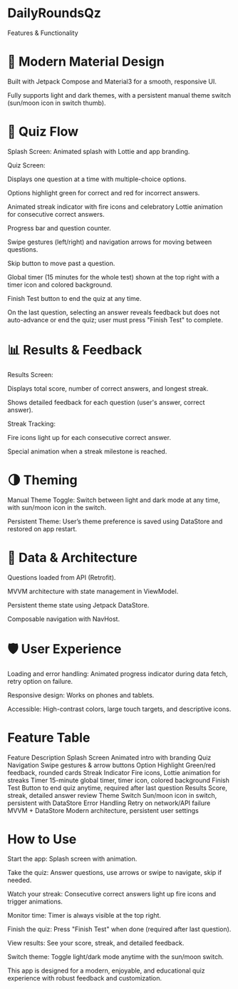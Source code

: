 # DailyRoundsQz
Features & Functionality
# 🎨 Modern Material Design
Built with Jetpack Compose and Material3 for a smooth, responsive UI.

Fully supports light and dark themes, with a persistent manual theme switch (sun/moon icon in switch thumb).

# 🚀 Quiz Flow
Splash Screen: Animated splash with Lottie and app branding.

Quiz Screen:

Displays one question at a time with multiple-choice options.

Options highlight green for correct and red for incorrect answers.

Animated streak indicator with fire icons and celebratory Lottie animation for consecutive correct answers.

Progress bar and question counter.

Swipe gestures (left/right) and navigation arrows for moving between questions.

Skip button to move past a question.

Global timer (15 minutes for the whole test) shown at the top right with a timer icon and colored background.

Finish Test button to end the quiz at any time.

On the last question, selecting an answer reveals feedback but does not auto-advance or end the quiz; user must press "Finish Test" to complete.

# 📊 Results & Feedback
Results Screen:

Displays total score, number of correct answers, and longest streak.

Shows detailed feedback for each question (user's answer, correct answer).

Streak Tracking:

Fire icons light up for each consecutive correct answer.

Special animation when a streak milestone is reached.

# 🌗 Theming
Manual Theme Toggle: Switch between light and dark mode at any time, with sun/moon icon in the switch.

Persistent Theme: User’s theme preference is saved using DataStore and restored on app restart.

# 🔗 Data & Architecture
Questions loaded from API (Retrofit).

MVVM architecture with state management in ViewModel.

Persistent theme state using Jetpack DataStore.

Composable navigation with NavHost.

# 🛡️ User Experience
Loading and error handling: Animated progress indicator during data fetch, retry option on failure.

Responsive design: Works on phones and tablets.

Accessible: High-contrast colors, large touch targets, and descriptive icons.

# Feature Table
Feature	Description
Splash Screen	Animated intro with branding
Quiz Navigation	Swipe gestures & arrow buttons
Option Highlight	Green/red feedback, rounded cards
Streak Indicator	Fire icons, Lottie animation for streaks
Timer	15-minute global timer, timer icon, colored background
Finish Test	Button to end quiz anytime, required after last question
Results	Score, streak, detailed answer review
Theme Switch	Sun/moon icon in switch, persistent with DataStore
Error Handling	Retry on network/API failure
MVVM + DataStore	Modern architecture, persistent user settings

# How to Use
Start the app: Splash screen with animation.

Take the quiz: Answer questions, use arrows or swipe to navigate, skip if needed.

Watch your streak: Consecutive correct answers light up fire icons and trigger animations.

Monitor time: Timer is always visible at the top right.

Finish the quiz: Press "Finish Test" when done (required after last question).

View results: See your score, streak, and detailed feedback.

Switch theme: Toggle light/dark mode anytime with the sun/moon switch.

This app is designed for a modern, enjoyable, and educational quiz experience with robust feedback and customization.
